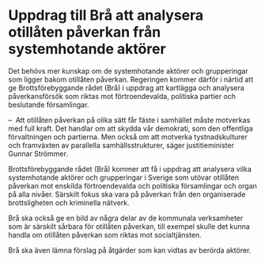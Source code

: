 # Uppdrag till Brå att analysera otillåten påverkan från systemhotande aktörer

Det behövs mer kunskap om de system­hotande aktörer och grupperingar som ligger bakom otillåten påverkan. Regeringen kommer därför i närtid att ge Brotts­före­byggande rådet (Brå) i uppdrag att kartlägga och analy­sera påverkans­försök som riktas mot förtroende­valda, politiska partier och beslutande församlingar.

–  Att otillåten påverkan på olika sätt får fäste i sam­hället måste mot­verkas med full kraft. Det handlar om att skydda vår demokrati, som den offent­liga förvalt­ningen och partierna. Men också om att motverka tystnads­kulturer och fram­växten av parallella sam­hälls­strukturer, säger justitie­minister Gunnar Strömmer.

Brotts­före­byggande rådet (Brå) kommer att få i uppdrag att analysera vilka system­hotande aktörer och grupperingar i Sverige som utövar otillåten påverkan mot enskilda förtroende­valda och politiska försam­lingar och organ på alla nivåer. Särskilt fokus ska vara på påverkan från den organise­rade brotts­ligheten och krimi­nella nätverk.

Brå ska också ge en bild av några delar av de kommu­nala verk­sam­heter som är särskilt sårbara för otillåten påverkan, till exempel skulle det kunna handla om otillåten påverkan som riktas mot social­tjänsten.

Brå ska även lämna förslag på åtgärder som kan vidtas av berörda aktörer.
